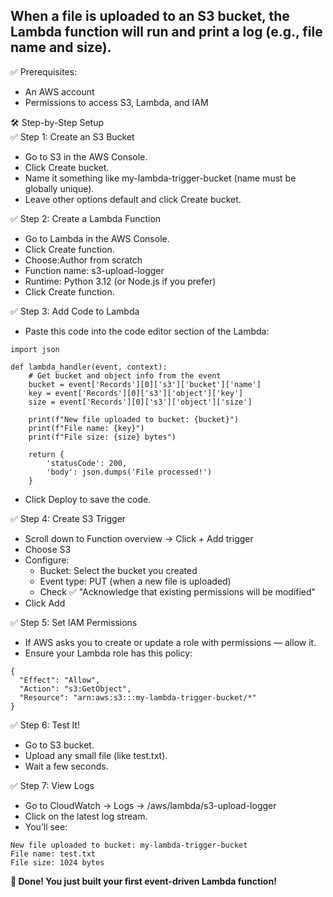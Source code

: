 ## When a file is uploaded to an S3 bucket, the Lambda function will run and print a log (e.g., file name and size).

✅ Prerequisites:  
- An AWS account
- Permissions to access S3, Lambda, and IAM

🛠️ Step-by-Step Setup  
✅ Step 1: Create an S3 Bucket  
- Go to S3 in the AWS Console.
- Click Create bucket.
- Name it something like my-lambda-trigger-bucket (name must be globally unique).
- Leave other options default and click Create bucket.

✅ Step 2: Create a Lambda Function  
- Go to Lambda in the AWS Console.
- Click Create function.
- Choose:Author from scratch
- Function name: s3-upload-logger
- Runtime: Python 3.12 (or Node.js if you prefer)
- Click Create function.

✅ Step 3: Add Code to Lambda
- Paste this code into the code editor section of the Lambda:
```
import json

def lambda_handler(event, context):
    # Get bucket and object info from the event
    bucket = event['Records'][0]['s3']['bucket']['name']
    key = event['Records'][0]['s3']['object']['key']
    size = event['Records'][0]['s3']['object']['size']
    
    print(f"New file uploaded to bucket: {bucket}")
    print(f"File name: {key}")
    print(f"File size: {size} bytes")
    
    return {
        'statusCode': 200,
        'body': json.dumps('File processed!')
    }
```
- Click Deploy to save the code.

✅ Step 4: Create S3 Trigger
- Scroll down to Function overview → Click + Add trigger
- Choose S3
- Configure:
  - Bucket: Select the bucket you created
  - Event type: PUT (when a new file is uploaded)
  - Check ✅ "Acknowledge that existing permissions will be modified"
- Click Add

✅ Step 5: Set IAM Permissions
- If AWS asks you to create or update a role with permissions — allow it.
- Ensure your Lambda role has this policy:
```
{
  "Effect": "Allow",
  "Action": "s3:GetObject",
  "Resource": "arn:aws:s3:::my-lambda-trigger-bucket/*"
}
```

✅ Step 6: Test It!
- Go to S3 bucket.
- Upload any small file (like test.txt).
- Wait a few seconds.

✅ Step 7: View Logs
- Go to CloudWatch → Logs → /aws/lambda/s3-upload-logger
- Click on the latest log stream.
- You’ll see:
```
New file uploaded to bucket: my-lambda-trigger-bucket
File name: test.txt
File size: 1024 bytes
```

**🎉 Done! You just built your first event-driven Lambda function!**


